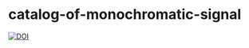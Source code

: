 # catalog-of-monochromatic-signal

[![DOI](https://zenodo.org/badge/902135099.svg)](https://doi.org/10.5281/zenodo.14402695)

